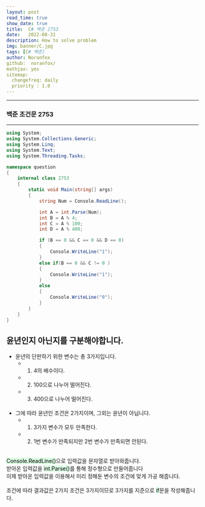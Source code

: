 ```yaml
---
layout: post
read_time: true
show_date: true
title:  C# 백준 2753
date:   2022-08-31
description: How to solve problem
img: banner/C.jpg
tags: [C# 백준]
author: Noranfox
github:  noranfox/
mathjax: yes
sitemap:
  changefreq: daily
  priority : 1.0
---
```


---
### 백준 조건문 2753
---

```c#
using System;
using System.Collections.Generic;
using System.Linq;
using System.Text;
using System.Threading.Tasks;

namespace question
{
    internal class 2753
    {
        static void Main(string[] args)
        {
            string Num = Console.ReadLine();

            int A = int.Parse(Num);
            int B = A % 4;
            int C = A % 100;
            int D = A % 400;

            if (B == 0 && C == 0 && D == 0)
            {
                Console.WriteLine("1");
            }
            else if(B == 0 && C != 0 )
            {
                Console.WriteLine("1");
            }                 
            else
            {
                Console.WriteLine("0");
            }
        }
    }
}
```

## 윤년인지 아닌지를 구분해야합니다.
  - 윤년의 단판하기 위한 변수는 총 3가지입니다.<br>
    - 1. 4의 배수이다.
    - 2. 100으로 나누어 떨어진다.
    - 3. 400으로 나누어 떨어진다.<br><br>
  - 그에 따라 윤년인 조건은 2가지이며, 그외는 윤년이 아닙니다.<br>
    - 1. 3가지 변수가 모두 만족한다.
    - 2. 1번 변수가 만족되지만 2번 변수가 만족되면 안된다.
<br><br>


<mark style='background-color: #dcffe4'> Console.ReadLine()</mark>으로 입력값을 문자열로 받아와줍니다.<br>
받아온 입력값을 <mark style='background-color: #dcffe4'> int.Parse()</mark>를 통해 정수형으로 만들어줍니다<br>
이제 받아온 입력값을 이용해서 미리 정해둔 변수의 조건에 맞게 가공 해줍니다.<br>
<br> 
조건에 따라 결과값은 2가지 조건은 3가지이므로 3가지를 지준으로 <mark style='background-color: #dcffe4'>if</mark>문을 작성해줍니다.

